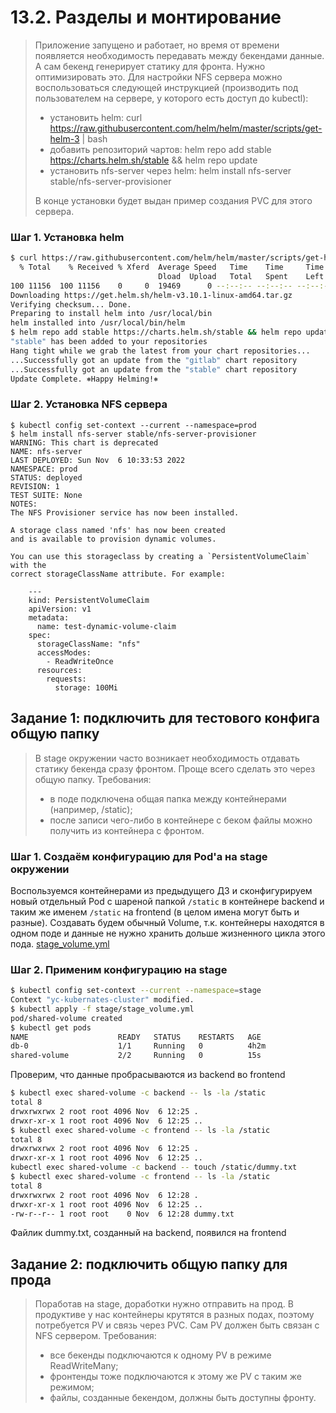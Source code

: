 # 13.2. Разделы и монтирование
>Приложение запущено и работает, но время от времени появляется необходимость передавать между бекендами данные. А сам бекенд генерирует статику для фронта. Нужно оптимизировать это.
>Для настройки NFS сервера можно воспользоваться следующей инструкцией (производить под пользователем на сервере, у которого есть доступ до kubectl):
>* установить helm: curl https://raw.githubusercontent.com/helm/helm/master/scripts/get-helm-3 | bash
>* добавить репозиторий чартов: helm repo add stable https://charts.helm.sh/stable && helm repo update
>* установить nfs-server через helm: helm install nfs-server stable/nfs-server-provisioner
>
>В конце установки будет выдан пример создания PVC для этого сервера.

### Шаг 1. Установка helm

```bash
$ curl https://raw.githubusercontent.com/helm/helm/master/scripts/get-helm-3 | bash
  % Total    % Received % Xferd  Average Speed   Time    Time     Time  Current
                                 Dload  Upload   Total   Spent    Left  Speed
100 11156  100 11156    0     0  19469      0 --:--:-- --:--:-- --:--:-- 19435
Downloading https://get.helm.sh/helm-v3.10.1-linux-amd64.tar.gz
Verifying checksum... Done.
Preparing to install helm into /usr/local/bin
helm installed into /usr/local/bin/helm
$ helm repo add stable https://charts.helm.sh/stable && helm repo update
"stable" has been added to your repositories
Hang tight while we grab the latest from your chart repositories...
...Successfully got an update from the "gitlab" chart repository
...Successfully got an update from the "stable" chart repository
Update Complete. ⎈Happy Helming!⎈
```

### Шаг 2. Установка NFS сервера

```
$ kubectl config set-context --current --namespace=prod
$ helm install nfs-server stable/nfs-server-provisioner
WARNING: This chart is deprecated
NAME: nfs-server
LAST DEPLOYED: Sun Nov  6 10:33:53 2022
NAMESPACE: prod
STATUS: deployed
REVISION: 1
TEST SUITE: None
NOTES:
The NFS Provisioner service has now been installed.

A storage class named 'nfs' has now been created
and is available to provision dynamic volumes.

You can use this storageclass by creating a `PersistentVolumeClaim` with the
correct storageClassName attribute. For example:

    ---
    kind: PersistentVolumeClaim
    apiVersion: v1
    metadata:
      name: test-dynamic-volume-claim
    spec:
      storageClassName: "nfs"
      accessModes:
        - ReadWriteOnce
      resources:
        requests:
          storage: 100Mi
```

## Задание 1: подключить для тестового конфига общую папку
>В stage окружении часто возникает необходимость отдавать статику бекенда сразу фронтом. Проще всего сделать это через общую папку. Требования:
>* в поде подключена общая папка между контейнерами (например, /static);
>* после записи чего-либо в контейнере с беком файлы можно получить из контейнера с фронтом.

### Шаг 1. Создаём конфигурацию для Pod'а на stage окружении

Воспользуемся контейнерами из предыдущего ДЗ и сконфигурируем новый отдельный Pod с шареной папкой `/static` в контейнере backend и таким же именем `/static` на frontend (в целом имена могут быть и разные). Создавать будем обычный Volume, т.к. контейнеры находятся в одном поде и данные не нужно хранить дольше жизненного цикла этого пода.
[stage_volume.yml](./stage_volume.yml)

### Шаг 2. Применим конфигурацию на stage

```bash
$ kubectl config set-context --current --namespace=stage
Context "yc-kubernates-cluster" modified.
$ kubectl apply -f stage/stage_volume.yml
pod/shared-volume created
$ kubectl get pods
NAME                    READY   STATUS    RESTARTS   AGE
db-0                    1/1     Running   0          4h2m
shared-volume           2/2     Running   0          15s
```

Проверим, что данные пробрасываются из backend во frontend

```bash
$ kubectl exec shared-volume -c backend -- ls -la /static
total 8
drwxrwxrwx 2 root root 4096 Nov  6 12:25 .
drwxr-xr-x 1 root root 4096 Nov  6 12:25 ..
$ kubectl exec shared-volume -c frontend -- ls -la /static
total 8
drwxrwxrwx 2 root root 4096 Nov  6 12:25 .
drwxr-xr-x 1 root root 4096 Nov  6 12:25 ..
kubectl exec shared-volume -c backend -- touch /static/dummy.txt
$ kubectl exec shared-volume -c frontend -- ls -la /static
total 8
drwxrwxrwx 2 root root 4096 Nov  6 12:28 .
drwxr-xr-x 1 root root 4096 Nov  6 12:25 ..
-rw-r--r-- 1 root root    0 Nov  6 12:28 dummy.txt
```
Файлик dummy.txt, созданный на backend, появился на frontend


## Задание 2: подключить общую папку для прода
>Поработав на stage, доработки нужно отправить на прод. В продуктиве у нас контейнеры крутятся в разных подах, поэтому потребуется PV и связь через PVC. Сам PV должен быть связан с NFS сервером. Требования:
>* все бекенды подключаются к одному PV в режиме ReadWriteMany;
>* фронтенды тоже подключаются к этому же PV с таким же режимом;
>* файлы, созданные бекендом, должны быть доступны фронту.
